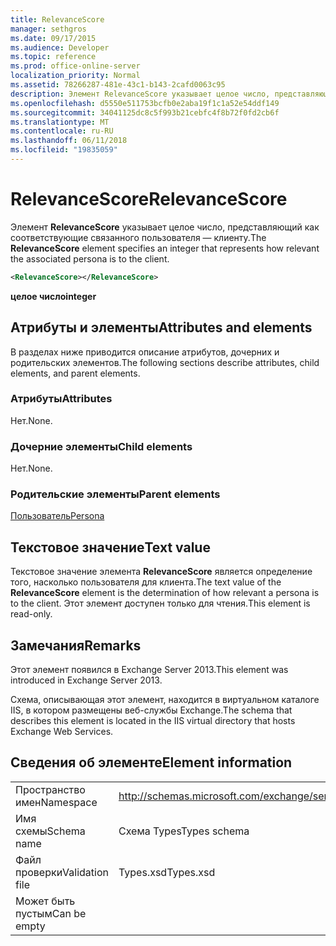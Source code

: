 ```yaml
---
title: RelevanceScore
manager: sethgros
ms.date: 09/17/2015
ms.audience: Developer
ms.topic: reference
ms.prod: office-online-server
localization_priority: Normal
ms.assetid: 78266287-481e-43c1-b143-2cafd0063c95
description: Элемент RelevanceScore указывает целое число, представляющий как соответствующие связанного пользователя — клиенту.
ms.openlocfilehash: d5550e511753bcfb0e2aba19f1c1a52e54ddf149
ms.sourcegitcommit: 34041125dc8c5f993b21cebfc4f8b72f0fd2cb6f
ms.translationtype: MT
ms.contentlocale: ru-RU
ms.lasthandoff: 06/11/2018
ms.locfileid: "19835059"
---
```

# <a name="relevancescore"></a><span data-ttu-id="c6742-103">RelevanceScore</span><span class="sxs-lookup"><span data-stu-id="c6742-103">RelevanceScore</span></span>

<span data-ttu-id="c6742-104">Элемент **RelevanceScore** указывает целое число, представляющий как соответствующие связанного пользователя — клиенту.</span><span class="sxs-lookup"><span data-stu-id="c6742-104">The **RelevanceScore** element specifies an integer that represents how relevant the associated persona is to the client.</span></span> 
  
```XML
<RelevanceScore></RelevanceScore>
```

 <span data-ttu-id="c6742-105">**целое число**</span><span class="sxs-lookup"><span data-stu-id="c6742-105">**integer**</span></span>
## <a name="attributes-and-elements"></a><span data-ttu-id="c6742-106">Атрибуты и элементы</span><span class="sxs-lookup"><span data-stu-id="c6742-106">Attributes and elements</span></span>

<span data-ttu-id="c6742-107">В разделах ниже приводится описание атрибутов, дочерних и родительских элементов.</span><span class="sxs-lookup"><span data-stu-id="c6742-107">The following sections describe attributes, child elements, and parent elements.</span></span>
  
### <a name="attributes"></a><span data-ttu-id="c6742-108">Атрибуты</span><span class="sxs-lookup"><span data-stu-id="c6742-108">Attributes</span></span>

<span data-ttu-id="c6742-109">Нет.</span><span class="sxs-lookup"><span data-stu-id="c6742-109">None.</span></span>
  
### <a name="child-elements"></a><span data-ttu-id="c6742-110">Дочерние элементы</span><span class="sxs-lookup"><span data-stu-id="c6742-110">Child elements</span></span>

<span data-ttu-id="c6742-111">Нет.</span><span class="sxs-lookup"><span data-stu-id="c6742-111">None.</span></span>
  
### <a name="parent-elements"></a><span data-ttu-id="c6742-112">Родительские элементы</span><span class="sxs-lookup"><span data-stu-id="c6742-112">Parent elements</span></span>

[<span data-ttu-id="c6742-113">Пользователь</span><span class="sxs-lookup"><span data-stu-id="c6742-113">Persona</span></span>](persona.md)
  
## <a name="text-value"></a><span data-ttu-id="c6742-114">Текстовое значение</span><span class="sxs-lookup"><span data-stu-id="c6742-114">Text value</span></span>

<span data-ttu-id="c6742-115">Текстовое значение элемента **RelevanceScore** является определение того, насколько пользователя для клиента.</span><span class="sxs-lookup"><span data-stu-id="c6742-115">The text value of the **RelevanceScore** element is the determination of how relevant a persona is to the client.</span></span> <span data-ttu-id="c6742-116">Этот элемент доступен только для чтения.</span><span class="sxs-lookup"><span data-stu-id="c6742-116">This element is read-only.</span></span> 
  
## <a name="remarks"></a><span data-ttu-id="c6742-117">Замечания</span><span class="sxs-lookup"><span data-stu-id="c6742-117">Remarks</span></span>

<span data-ttu-id="c6742-118">Этот элемент появился в Exchange Server 2013.</span><span class="sxs-lookup"><span data-stu-id="c6742-118">This element was introduced in Exchange Server 2013.</span></span>
  
<span data-ttu-id="c6742-119">Схема, описывающая этот элемент, находится в виртуальном каталоге IIS, в котором размещены веб-службы Exchange.</span><span class="sxs-lookup"><span data-stu-id="c6742-119">The schema that describes this element is located in the IIS virtual directory that hosts Exchange Web Services.</span></span>
  
## <a name="element-information"></a><span data-ttu-id="c6742-120">Сведения об элементе</span><span class="sxs-lookup"><span data-stu-id="c6742-120">Element information</span></span>

|||
|:-----|:-----|
|<span data-ttu-id="c6742-121">Пространство имен</span><span class="sxs-lookup"><span data-stu-id="c6742-121">Namespace</span></span>  <br/> |http://schemas.microsoft.com/exchange/services/2006/types  <br/> |
|<span data-ttu-id="c6742-122">Имя схемы</span><span class="sxs-lookup"><span data-stu-id="c6742-122">Schema name</span></span>  <br/> |<span data-ttu-id="c6742-123">Схема Types</span><span class="sxs-lookup"><span data-stu-id="c6742-123">Types schema</span></span>  <br/> |
|<span data-ttu-id="c6742-124">Файл проверки</span><span class="sxs-lookup"><span data-stu-id="c6742-124">Validation file</span></span>  <br/> |<span data-ttu-id="c6742-125">Types.xsd</span><span class="sxs-lookup"><span data-stu-id="c6742-125">Types.xsd</span></span>  <br/> |
|<span data-ttu-id="c6742-126">Может быть пустым</span><span class="sxs-lookup"><span data-stu-id="c6742-126">Can be empty</span></span>  <br/> ||
   

